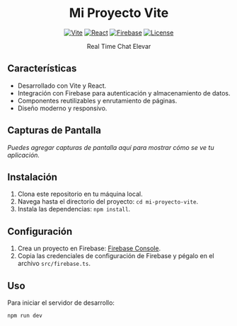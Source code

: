 <h1 align="center">Mi Proyecto Vite</h1>

<div align="center">

[![Vite](https://img.shields.io/badge/Vite-2.x-brightgreen)](https://vitejs.dev/)
[![React](https://img.shields.io/badge/React-17.x-blue)](https://reactjs.org/)
[![Firebase](https://img.shields.io/badge/Firebase-10.x-orange)](https://firebase.google.com/)
[![License](https://img.shields.io/badge/License-MIT-lightgrey)](LICENSE)

</div>

<p align="center">
  Real Time Chat Elevar
</p>

## Características

- Desarrollado con Vite y React.
- Integración con Firebase para autenticación y almacenamiento de datos.
- Componentes reutilizables y enrutamiento de páginas.
- Diseño moderno y responsivo.

## Capturas de Pantalla

_Puedes agregar capturas de pantalla aquí para mostrar cómo se ve tu aplicación._

## Instalación

1. Clona este repositorio en tu máquina local.
2. Navega hasta el directorio del proyecto: `cd mi-proyecto-vite`.
3. Instala las dependencias: `npm install`.

## Configuración

1. Crea un proyecto en Firebase: [Firebase Console](https://console.firebase.google.com/).
2. Copia las credenciales de configuración de Firebase y pégalo en el archivo `src/firebase.ts`.

## Uso

Para iniciar el servidor de desarrollo:

```bash
npm run dev

